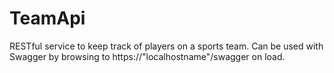 # TeamApi
RESTful service to keep track of players on a sports team.
Can be used with Swagger by browsing to https://"localhostname"/swagger on load.
